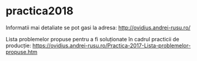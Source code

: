 # practica2018

Informatii mai detaliate se pot gasi la adresa: http://ovidius.andrei-rusu.ro/

Lista problemelor propuse pentru a fi soluționate în cadrul practicii de producție: https://ovidius.andrei-rusu.ro/Practica-2017-Lista-problemelor-propuse.htm
